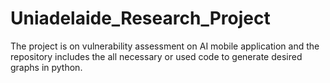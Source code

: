 # Uniadelaide_Research_Project
The project is on vulnerability assessment on AI mobile application and the repository includes the all necessary or used code to generate desired graphs in python. 
